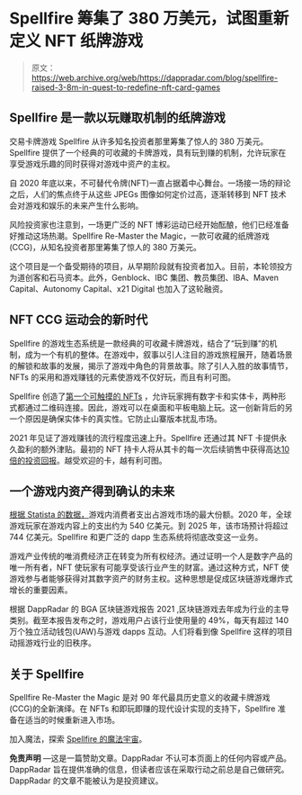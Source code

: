 # Spellfire 筹集了 380 万美元，试图重新定义 NFT 纸牌游戏

> 原文：<https://web.archive.org/web/https://dappradar.com/blog/spellfire-raised-3-8m-in-quest-to-redefine-nft-card-games>

## Spellfire 是一款以玩赚取机制的纸牌游戏

交易卡牌游戏 Spellfire 从许多知名投资者那里筹集了惊人的 380 万美元。Spellfire 提供了一个经典的可收藏的卡牌游戏，具有玩到赚的机制，允许玩家在享受游戏乐趣的同时获得对游戏中资产的主权。

自 2020 年底以来，不可替代令牌(NFT)一直占据着中心舞台。一场接一场的辩论之后，人们的焦点终于从这些 JPEGs 图像如何定价过高，逐渐转移到 NFT 技术会对游戏和娱乐的未来产生什么影响。

风险投资家也注意到，一场更广泛的 NFT 博彩运动已经开始酝酿，他们已经准备好推动这场热潮。Spellfire Re-Master the Magic，一款可收藏的纸牌游戏(CCG)，从知名投资者那里筹集了惊人的 380 万美元。

这个项目是一个备受期待的项目，从早期阶段就有投资者加入。目前，本轮领投方为道创客和石马资本。此外，Genblock、IBC 集团、教员集团、IBA、Maven Capital、Autonomy Capital、x21 Digital 也加入了这轮融资。

## NFT CCG 运动会的新时代

Spellfire 的游戏生态系统是一款经典的可收藏卡牌游戏，结合了“玩到赚”的机制，成为一个有机的整体。在游戏中，叙事以引人注目的游戏旅程展开，随着场景的解锁和故事的发展，揭示了游戏中角色的背景故事。除了引人入胜的故事情节，NFTs 的采用和游戏赚钱的元素使游戏不仅好玩，而且有利可图。

Spellfire 创造了[第一个可触摸的 NFTs](https://web.archive.org/web/20221007100832/https://spellfire.medium.com/first-nft-that-you-can-actually-touch-74d673d15e3b) ，允许玩家拥有数字卡和实体卡，两种形式都通过二维码连接。因此，游戏可以在桌面和平板电脑上玩。这一创新背后的另一个原因是确保实体卡的真实性。它防止山寨版本扰乱市场。

2021 年见证了游戏赚钱的流行程度迅速上升。Spellfire 还通过其 NFT 卡提供永久盈利的额外津贴。最初的 NFT 持卡人将从其卡的每一次后续销售中获得高达[10 倍的投资回报](https://web.archive.org/web/20221007100832/https://spellfire.medium.com/spellfire-play-to-earn-and-nfts-how-does-it-work-6b5bebfe26a8)。越受欢迎的卡，越有利可图。

## 一个游戏内资产得到确认的未来

[根据 Statista 的数据，](https://web.archive.org/web/20221007100832/https://www.statista.com/statistics/558952/in-game-consumer-spending-worldwide/)游戏内消费者支出占游戏市场的最大份额。2020 年，全球游戏玩家在游戏内容上的支出约为 540 亿美元。到 2025 年，该市场预计将超过 744 亿美元。Spellfire 和更广泛的 dapp 生态系统将彻底改变这一业务。

游戏产业传统的唯消费经济正在转变为所有权经济。通过证明一个人是数字产品的唯一所有者，NFT 使玩家有可能享受该行业产生的财富。通过这种方式，NFT 使游戏参与者能够获得对其数字资产的财务主权。这种思想是促成区块链游戏爆炸式增长的重要因素。

根据 DappRadar 的 BGA 区块链游戏报告 2021 ,区块链游戏去年成为行业的主导类别。截至本报告发布之时，游戏用户占该行业使用量的 49%，每天有超过 140 万个独立活动钱包(UAW)与游戏 dapps 互动。人们将看到像 Spellfire 这样的项目动摇游戏行业的旧秩序。

## 关于 Spellfire

Spellfire Re-Master the Magic 是对 90 年代最具历史意义的收藏卡牌游戏(CCG)的全新演绎。在 NFTs 和即玩即赚的现代设计实现的支持下，Spellfire 准备在适当的时候重新进入市场。

加入魔法，探索 [Spellfire 的魔法宇宙](https://web.archive.org/web/20221007100832/https://spellfire.com/)。

**免责声明** —这是一篇赞助文章。DappRadar 不认可本页面上的任何内容或产品。DappRadar 旨在提供准确的信息，但读者应该在采取行动之前总是自己做研究。DappRadar 的文章不能被认为是投资建议。